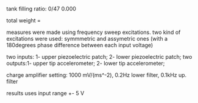 tank filling ratio: 0/47  0.000

total weight = 

measures were made using frequency sweep excitations.
two kind of excitations were used: symmmetric and assymetric ones
(with a 180degrees phase difference between each input voltage)

two inputs: 1- upper piezoelectric patch;
            2- lower piezoelectric patch;
two outputs:1- upper tip accelerometer;
            2- lower tip accelerometer;

charge amplifier setting: 
  1000 mV/(ms^-2), 0.2Hz lower filter, 0.1kHz up. filter

 results uses input range +- 5 V